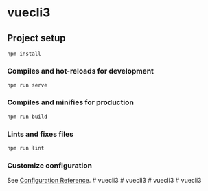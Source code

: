 # vuecli3

## Project setup
```
npm install
```

### Compiles and hot-reloads for development
```
npm run serve
```

### Compiles and minifies for production
```
npm run build
```

### Lints and fixes files
```
npm run lint
```

### Customize configuration
See [Configuration Reference](https://cli.vuejs.org/config/).
#   v u e c l i 3  
 #   v u e c l i 3  
 #   v u e c l i 3  
 #   v u e c l i 3  
 